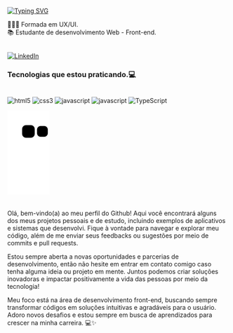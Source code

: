 <a href="https://github.com/DenverCoder1/readme-typing-svg"><img src="https://readme-typing-svg.demolab.com?font=Exo+2&size=25&pause=1000&color=F515F7&width=435&lines=Ol%C3%A1!+Sou+a+Luciana+Pires+%E2%9C%8C%F0%9F%8F%BE" alt="Typing SVG" /></a>
<div>
👩🏾‍🎓 Formada em UX/UI.<br/>
📚 Estudante de desenvolvimento Web - Front-end.<br/>
</div><br/>

[![LinkedIn](https://img.shields.io/badge/LinkedIn-0077B5?style=for-the-badge&logo=linkedin&logoColor=white)](https://www.linkedin.com/in/-lucianapires)



### Tecnologias que estou praticando.💻

<div style="display: inline_block"><br/>

 <img align="center" alt="html5" src="https://img.shields.io/badge/HTML5-E34F26?style=for-the-badge&logo=html5&logoColor=white"/>
<img align="center" alt="css3" src="https://img.shields.io/badge/CSS3-1572B6?style=for-the-badge&logo=css3&logoColor=white"/>
<img align="center" alt="javascript" src="https://img.shields.io/badge/JavaScript-F7DF1E?style=for-the-badge&logo=javascript&logoColor=black"/>
<img align="center" alt="javascript" src="https://img.shields.io/badge/TypeScript-007ACC?style=for-the-badge&logo=typescript&logoColor=white"/>
<img align="center" alt="TypeScript" src="https://img.shields.io/badge/React-20232A?style=for-the-badge&logo=react&logoColor=61DAFB"/>


![Snake animation](https://github.com/rafaballerini/rafaballerini/blob/output/github-contribution-grid-snake.svg)
</div><br/>
Olá, bem-vindo(a) ao meu perfil do Github! Aqui você encontrará alguns dos meus projetos pessoais e de estudo, incluindo exemplos de aplicativos e sistemas que desenvolvi. Fique à vontade para navegar e explorar meu código, além de me enviar seus feedbacks ou sugestões por meio de commits e pull requests.

Estou sempre aberta a novas oportunidades e parcerias de desenvolvimento, então não hesite em entrar em contato comigo caso tenha alguma ideia ou projeto em mente. Juntos podemos criar soluções inovadoras e impactar positivamente a vida das pessoas por meio da tecnologia!

Meu foco está na área de desenvolvimento front-end, buscando sempre transformar códigos em soluções intuitivas e agradáveis para o usuário. 
Adoro novos desafios e estou sempre em busca de aprendizados para crescer na minha carreira. 💻✨
